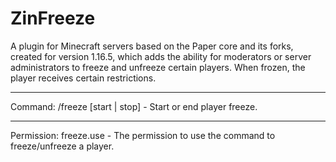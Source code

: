 # ZinFreeze
A plugin for Minecraft servers based on the Paper core and its forks, created for version 1.16.5, which adds the ability for moderators or server administrators to freeze and unfreeze certain players. When frozen, the player receives certain restrictions.

---------------------------------------------

Command:
  /freeze [start | stop] - Start or end player freeze.

---------------------------------------------

Permission:
 freeze.use - The permission to use the command to freeze/unfreeze a player.
